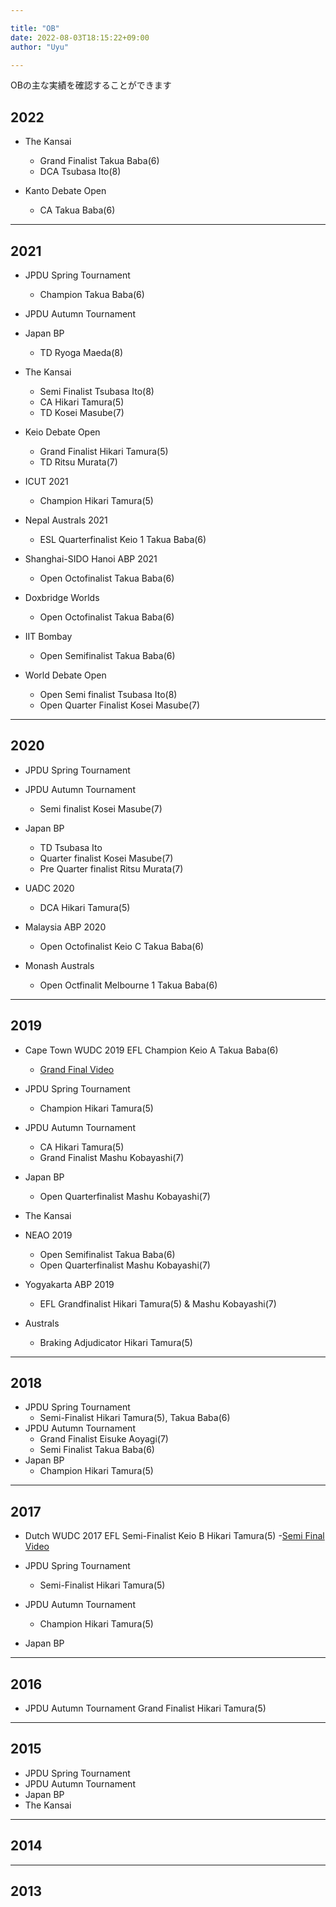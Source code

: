 ```yaml
---

title: "OB"
date: 2022-08-03T18:15:22+09:00
author: "Uyu"

---
```


OBの主な実績を確認することができます

<!--more-->

## 2022
- The Kansai 
    - Grand Finalist Takua Baba(6)
    - DCA Tsubasa Ito(8)

- Kanto Debate Open
    - CA Takua Baba(6)






***

## 2021
- JPDU Spring Tournament 
    - Champion Takua Baba(6)
- JPDU Autumn Tournament 

- Japan BP
    - TD Ryoga Maeda(8)

- The Kansai 
    - Semi Finalist Tsubasa Ito(8)
    - CA Hikari Tamura(5)
    - TD Kosei Masube(7)

- Keio Debate Open 
    - Grand Finalist Hikari Tamura(5)
    - TD Ritsu Murata(7)

- ICUT 2021
    - Champion Hikari Tamura(5)

- Nepal Australs 2021 
    - ESL Quarterfinalist Keio 1 Takua Baba(6)
- Shanghai-SIDO Hanoi ABP 2021 
    - Open Octofinalist Takua Baba(6)

- Doxbridge Worlds
    - Open Octofinalist Takua Baba(6)

- IIT Bombay 
    - Open Semifinalist Takua Baba(6)
- World Debate Open
    - Open Semi finalist Tsubasa Ito(8)
    - Open Quarter Finalist Kosei Masube(7)



***
## 2020
- JPDU Spring Tournament 
- JPDU Autumn Tournament
    - Semi finalist Kosei Masube(7)
    
- Japan BP
    - TD Tsubasa Ito
    - Quarter finalist Kosei Masube(7)
    - Pre Quarter finalist Ritsu Murata(7)

- UADC 2020 
    - DCA Hikari Tamura(5)

- Malaysia ABP 2020 
    - Open Octofinalist Keio C Takua Baba(6)

- Monash Australs 
    - Open Octfinalit Melbourne 1 Takua Baba(6)








***
## 2019
- Cape Town WUDC 2019 EFL Champion Keio A Takua Baba(6) 
    - [Grand Final Video](https://youtu.be/vE2GwaPYknY?t=2000)

- JPDU Spring Tournament 
    - Champion Hikari Tamura(5)
- JPDU Autumn Tournament 
    - CA Hikari Tamura(5)
    - Grand Finalist Mashu Kobayashi(7)
- Japan BP
    - Open Quarterfinalist Mashu Kobayashi(7)
- The Kansai 

- NEAO 2019
    - Open Semifinalist Takua Baba(6)
    - Open Quarterfinalist Mashu Kobayashi(7)
- Yogyakarta ABP 2019
    - EFL Grandfinalist Hikari Tamura(5) & Mashu Kobayashi(7)

- Australs 
    - Braking Adjudicator Hikari Tamura(5)

***
## 2018
- JPDU Spring Tournament 
    - Semi-Finalist Hikari Tamura(5), Takua Baba(6)
- JPDU Autumn Tournament 
    - Grand Finalist Eisuke Aoyagi(7)
    - Semi Finalist Takua Baba(6)
- Japan BP
    - Champion Hikari Tamura(5)

***
## 2017
- Dutch WUDC 2017 EFL Semi-Finalist Keio B Hikari Tamura(5)
    -[Semi Final Video](https://youtu.be/S6xjRDDrve4?t=2958)
- JPDU Spring Tournament 
    - Semi-Finalist Hikari Tamura(5)
 
- JPDU Autumn Tournament 
    - Champion Hikari Tamura(5)
- Japan BP



***
## 2016
- JPDU Autumn Tournament Grand Finalist Hikari Tamura(5)

***
## 2015
- JPDU Spring Tournament 
- JPDU Autumn Tournament 
- Japan BP
- The Kansai 



***
## 2014


***
## 2013
